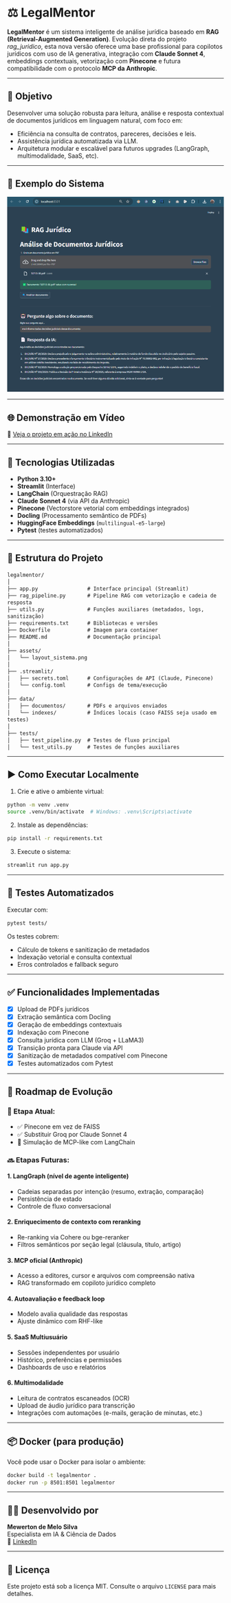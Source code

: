 
# ⚖️ LegalMentor

**LegalMentor** é um sistema inteligente de análise jurídica baseado em **RAG (Retrieval-Augmented Generation)**. Evolução direta do projeto *rag_juridico*, esta nova versão oferece uma base profissional para copilotos jurídicos com uso de IA generativa, integração com **Claude Sonnet 4**, embeddings contextuais, vetorização com **Pinecone** e futura compatibilidade com o protocolo **MCP da Anthropic**.

---

## 🚀 Objetivo

Desenvolver uma solução robusta para leitura, análise e resposta contextual de documentos jurídicos em linguagem natural, com foco em:

- Eficiência na consulta de contratos, pareceres, decisões e leis.
- Assistência jurídica automatizada via LLM.
- Arquitetura modular e escalável para futuros upgrades (LangGraph, multimodalidade, SaaS, etc).

---

## 📸 Exemplo do Sistema

![Layout do sistema](assets/layout_sistema.png)

---

## 🌐 Demonstração em Vídeo

🔗 [Veja o projeto em ação no LinkedIn](https://www.linkedin.com/feed/update/urn:li:activity:7326319147112402945/)

---

## 🧠 Tecnologias Utilizadas

- **Python 3.10+**
- **Streamlit** (Interface)
- **LangChain** (Orquestração RAG)
- **Claude Sonnet 4** (via API da Anthropic)
- **Pinecone** (Vectorstore vetorial com embeddings integrados)
- **Docling** (Processamento semântico de PDFs)
- **HuggingFace Embeddings** (`multilingual-e5-large`)
- **Pytest** (testes automatizados)

---

## 📁 Estrutura do Projeto

```
legalmentor/
│
├── app.py                # Interface principal (Streamlit)
├── rag_pipeline.py       # Pipeline RAG com vetorização e cadeia de resposta
├── utils.py              # Funções auxiliares (metadados, logs, sanitização)
├── requirements.txt      # Bibliotecas e versões
├── Dockerfile            # Imagem para container
├── README.md             # Documentação principal
│
├── assets/
│   └── layout_sistema.png
│
├── .streamlit/
│   ├── secrets.toml      # Configurações de API (Claude, Pinecone)
│   └── config.toml       # Configs de tema/execução
│
├── data/
│   ├── documentos/       # PDFs e arquivos enviados
│   └── indexes/          # Índices locais (caso FAISS seja usado em testes)
│
├── tests/
│   ├── test_pipeline.py  # Testes de fluxo principal
│   └── test_utils.py     # Testes de funções auxiliares
```

---

## ▶️ Como Executar Localmente

1. Crie e ative o ambiente virtual:
```bash
python -m venv .venv
source .venv/bin/activate  # Windows: .venv\Scripts\activate
```

2. Instale as dependências:
```bash
pip install -r requirements.txt
```

3. Execute o sistema:
```bash
streamlit run app.py
```

---

## 🧪 Testes Automatizados

Executar com:
```bash
pytest tests/
```

Os testes cobrem:
- Cálculo de tokens e sanitização de metadados
- Indexação vetorial e consulta contextual
- Erros controlados e fallback seguro

---

## ✅ Funcionalidades Implementadas

- [x] Upload de PDFs jurídicos
- [x] Extração semântica com Docling
- [x] Geração de embeddings contextuais
- [x] Indexação com Pinecone
- [x] Consulta jurídica com LLM (Groq + LLaMA3)
- [x] Transição pronta para Claude via API
- [x] Sanitização de metadados compatível com Pinecone
- [x] Testes automatizados com Pytest

---

## 🧠 Roadmap de Evolução

### 📌 Etapa Atual:
- ✅ Pinecone em vez de FAISS
- ✅ Substituir Groq por Claude Sonnet 4
- 🚧 Simulação de MCP-like com LangChain

### 🔜 Etapas Futuras:
#### 1. LangGraph (nível de agente inteligente)
- Cadeias separadas por intenção (resumo, extração, comparação)
- Persistência de estado
- Controle de fluxo conversacional

#### 2. Enriquecimento de contexto com reranking
- Re-ranking via Cohere ou bge-reranker
- Filtros semânticos por seção legal (cláusula, título, artigo)

#### 3. MCP oficial (Anthropic)
- Acesso a editores, cursor e arquivos com compreensão nativa
- RAG transformado em copiloto jurídico completo

#### 4. Autoavaliação e feedback loop
- Modelo avalia qualidade das respostas
- Ajuste dinâmico com RHF-like

#### 5. SaaS Multiusuário
- Sessões independentes por usuário
- Histórico, preferências e permissões
- Dashboards de uso e relatórios

#### 6. Multimodalidade
- Leitura de contratos escaneados (OCR)
- Upload de áudio jurídico para transcrição
- Integrações com automações (e-mails, geração de minutas, etc.)

---

## 📦 Docker (para produção)

Você pode usar o Docker para isolar o ambiente:

```bash
docker build -t legalmentor .
docker run -p 8501:8501 legalmentor
```

---

## 👨‍💼 Desenvolvido por

**Mewerton de Melo Silva**  
Especialista em IA & Ciência de Dados  
🔗 [LinkedIn](https://www.linkedin.com/in/mewerton/)

---

## 📄 Licença

Este projeto está sob a licença MIT. Consulte o arquivo `LICENSE` para mais detalhes.
